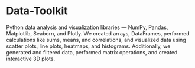 # Data-Toolkit
Python data analysis and visualization libraries — NumPy, Pandas, Matplotlib, Seaborn, and Plotly.
We created arrays, DataFrames, performed calculations like sums, means, and correlations, and visualized data using scatter plots, line plots, heatmaps, and histograms.
Additionally, we generated and filtered data, performed matrix operations, and created interactive 3D plots.
